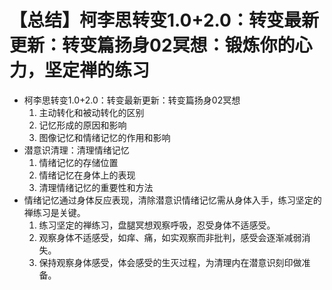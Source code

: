 # 【总结】柯李思转变1.0+2.0：转变最新更新：转变篇扬身02冥想：锻炼你的心力，坚定禅的练习

-   柯李思转变1.0+2.0：转变最新更新：转变篇扬身02冥想
    1.  主动转化和被动转化的区别
    2.  记忆形成的原因和影响
    3.  图像记忆和情绪记忆的作用和影响
-   潜意识清理：清理情绪记忆
    1.  情绪记忆的存储位置
    2.  情绪记忆在身体上的表现
    3.  清理情绪记忆的重要性和方法
-   情绪记忆通过身体反应表现，清除潜意识情绪记忆需从身体入手，练习坚定的禅练习是关键。
    1.  练习坚定的禅练习，盘腿冥想观察呼吸，忍受身体不适感受。
    2.  观察身体不适感受，如痒、痛，如实观察而非批判，感受会逐渐减弱消失。
    3.  保持观察身体感受，体会感受的生灭过程，为清理内在潜意识刻印做准备。
